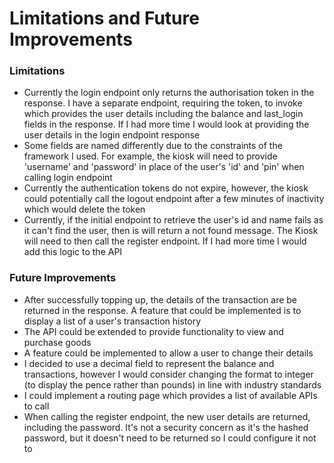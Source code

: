 # Limitations and Future Improvements
### Limitations
* Currently the login endpoint only returns the authorisation token in the response. I have a separate endpoint,
requiring the token, to invoke which provides the user details including the balance and last_login fields in the
response. If I had more time I would look at providing the user details in the login endpoint response
* Some fields are named differently due to the constraints of the framework I used. For example, the kiosk will
need to provide 'username' and 'password' in place of the user's 'id' and 'pin' when calling login endpoint
* Currently the authentication tokens do not expire, however, the kiosk could potentially call the logout endpoint after
a few minutes of inactivity which would delete the token
* Currently, if the initial endpoint to retrieve the user's id and name fails as it can't find the user, then is will
return a not found message. The Kiosk will need to then call the register endpoint. If I had more time I would add this
logic to the API
### Future Improvements
* After successfully topping up, the details of the transaction are be returned in the response. A feature that
could be implemented is to display a list of a user's transaction history
* The API could be extended to provide functionality to view and purchase goods
* A feature could be implemented to allow a user to change their details
* I decided to use a decimal field to represent the balance and transactions, however I would consider changing the
format to integer (to display the pence rather than pounds) in line with industry standards
* I could implement a routing page which provides a list of available APIs to call
* When calling the register endpoint, the new user details are returned, including the password. It's not a security
concern as it's the hashed password, but it doesn't need to be returned so I could configure it not to
